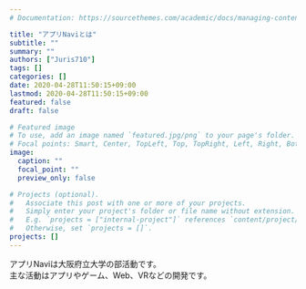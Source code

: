 ```yaml
---
# Documentation: https://sourcethemes.com/academic/docs/managing-content/

title: "アプリNaviとは"
subtitle: ""
summary: ""
authors: ["Juris710"]
tags: []
categories: []
date: 2020-04-28T11:50:15+09:00
lastmod: 2020-04-28T11:50:15+09:00
featured: false
draft: false

# Featured image
# To use, add an image named `featured.jpg/png` to your page's folder.
# Focal points: Smart, Center, TopLeft, Top, TopRight, Left, Right, BottomLeft, Bottom, BottomRight.
image:
  caption: ""
  focal_point: ""
  preview_only: false

# Projects (optional).
#   Associate this post with one or more of your projects.
#   Simply enter your project's folder or file name without extension.
#   E.g. `projects = ["internal-project"]` references `content/project/deep-learning/index.md`.
#   Otherwise, set `projects = []`.
projects: []
---
```

アプリNaviは大阪府立大学の部活動です。  
主な活動はアプリやゲーム、Web、VRなどの開発です。